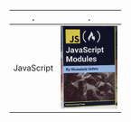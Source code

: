 | . | .  |
| ---- | ---- |
| JavaScript | [<img src="./assets/JS Modules.png" alt="替代文本" width="100"  />](./book/JS_Modules.md) |

<!-- [<img src="./assets/react_basic_coursera.png" alt="替代文本" width="100" height="80" />](https://coursera.org/share/4292a69ffca4738dfebf707a3e76d14b) -->